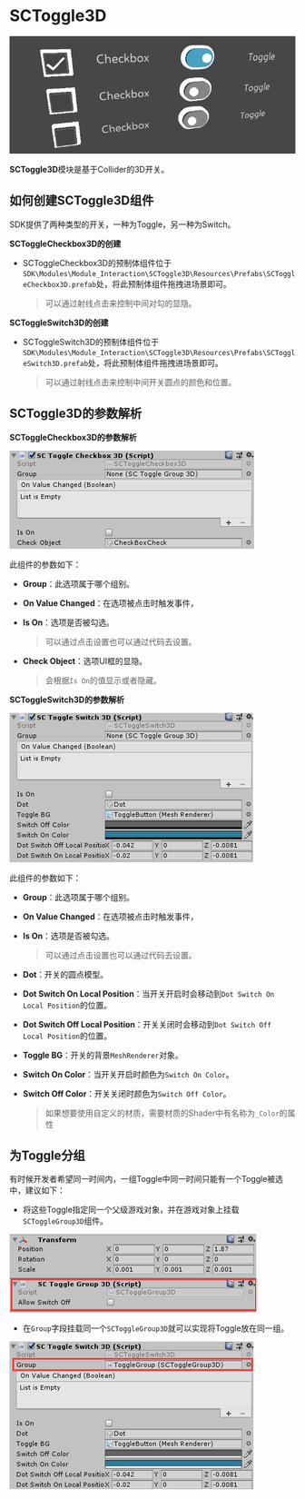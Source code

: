 # SCToggle3D

![SCToggle3D.png](../../../Images/Module_Interaction/SCToggle3D.png)

**SCToggle3D**模块是基于Collider的3D开关。

## 如何创建SCToggle3D组件
SDK提供了两种类型的开关，一种为Toggle，另一种为Switch。

**SCToggleCheckbox3D的创建**
* SCToggleCheckbox3D的预制体组件位于`SDK\Modules\Module_Interaction\SCToggle3D\Resources\Prefabs\SCToggleCheckbox3D.prefab`处，将此预制体组件拖拽进场景即可。
  
  >可以通过射线点击来控制中间对勾的显隐。

**SCToggleSwitch3D的创建**
* SCToggleSwitch3D的预制体组件位于 `SDK\Modules\Module_Interaction\SCToggle3D\Resources\Prefabs\SCToggleSwitch3D.prefab`处，将此预制体组件拖拽进场景即可。
  
  >可以通过射线点击来控制中间开关圆点的颜色和位置。


## SCToggle3D的参数解析

**SCToggleCheckbox3D的参数解析**

![SCToggleCheckbox3DInspector.png](../../../Images/Module_Interaction/SCToggleCheckbox3DInspector.png)

此组件的参数如下：
* **Group**：此选项属于哪个组别。
* **On Value Changed**：在选项被点击时触发事件，
* **Is On**：选项是否被勾选。
  
  >可以通过点击设置也可以通过代码去设置。
* **Check Object**：选项UI框的显隐。
  
  >会根据`Is On`的值显示或者隐藏。

**SCToggleSwitch3D的参数解析**

![SCToggleSwitch3DInspector.png](../../../Images/Module_Interaction/SCToggleSwitch3DInspector.png)

此组件的参数如下：
* **Group**：此选项属于哪个组别。
* **On Value Changed**：在选项被点击时触发事件，
* **Is On**：选项是否被勾选。
  
  >可以通过点击设置也可以通过代码去设置。
* **Dot**：开关的圆点模型。
* **Dot Switch On Local Position**：当开关开启时会移动到`Dot Switch On Local Position`的位置。
* **Dot Switch Off Local Position**：开关关闭时会移动到`Dot Switch Off Local Position`的位置。
* **Toggle BG**：开关的背景`MeshRenderer`对象。
* **Switch On Color**：当开关开启时颜色为`Switch On Color`。
* **Switch Off Color**：开关关闭时颜色为`Switch Off Color`。
  
  >如果想要使用自定义的材质，需要材质的Shader中有名称为`_Color`的属性

## 为Toggle分组
有时候开发者希望同一时间内，一组Toggle中同一时间只能有一个Toggle被选中，建议如下：
* 将这些Toggle指定同一个父级游戏对象，并在游戏对象上挂载`SCToggleGroup3D`组件。

![SCToggleGroup3D.png](../../../Images/Module_Interaction/SCToggleGroup3D.png)

* 在`Group`字段挂载同一个`SCToggleGroup3D`就可以实现将Toggle放在同一组。

![SCToggleSwitch3D_Group.png](../../../Images/Module_Interaction/SCToggleSwitch3D_Group.png)


